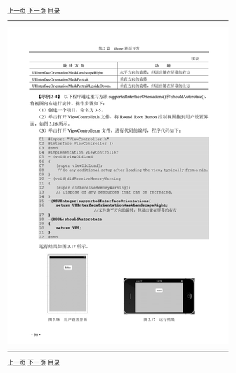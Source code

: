 [上一页](101.md) [下一页](103.md) [目录](../README.md)

***

![102](../images/102.png)

***

[上一页](101.md) [下一页](103.md) [目录](../README.md)